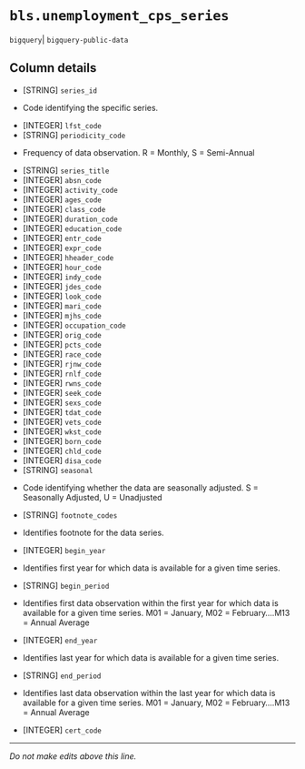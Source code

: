 # `bls.unemployment_cps_series`
`bigquery`| `bigquery-public-data`

## Column details
* [STRING]    `series_id`
 - Code identifying the specific series.
* [INTEGER]   `lfst_code`
* [STRING]    `periodicity_code`
 - Frequency of data observation. R = Monthly, S = Semi-Annual
* [STRING]    `series_title`
* [INTEGER]   `absn_code`
* [INTEGER]   `activity_code`
* [INTEGER]   `ages_code`
* [INTEGER]   `class_code`
* [INTEGER]   `duration_code`
* [INTEGER]   `education_code`
* [INTEGER]   `entr_code`
* [INTEGER]   `expr_code`
* [INTEGER]   `hheader_code`
* [INTEGER]   `hour_code`
* [INTEGER]   `indy_code`
* [INTEGER]   `jdes_code`
* [INTEGER]   `look_code`
* [INTEGER]   `mari_code`
* [INTEGER]   `mjhs_code`
* [INTEGER]   `occupation_code`
* [INTEGER]   `orig_code`
* [INTEGER]   `pcts_code`
* [INTEGER]   `race_code`
* [INTEGER]   `rjnw_code`
* [INTEGER]   `rnlf_code`
* [INTEGER]   `rwns_code`
* [INTEGER]   `seek_code`
* [INTEGER]   `sexs_code`
* [INTEGER]   `tdat_code`
* [INTEGER]   `vets_code`
* [INTEGER]   `wkst_code`
* [INTEGER]   `born_code`
* [INTEGER]   `chld_code`
* [INTEGER]   `disa_code`
* [STRING]    `seasonal`
 - Code identifying whether the data are seasonally adjusted. S = Seasonally Adjusted, U = Unadjusted
* [STRING]    `footnote_codes`
 - Identifies footnote for the data series.
* [INTEGER]   `begin_year`
 - Identifies first year for which data is available for a given time series.
* [STRING]    `begin_period`
 - Identifies first data observation within the first year for which data is available for a given time series. M01 = January, M02 = February….M13 = Annual Average
* [INTEGER]   `end_year`
 - Identifies last year for which data is available for a given time series.
* [STRING]    `end_period`
 - Identifies last data observation within the last year for which data is available for a given time series. M01 = January, M02 = February….M13 = Annual Average
* [INTEGER]   `cert_code`

-------------------------------------------------------------------------------
*Do not make edits above this line.*
